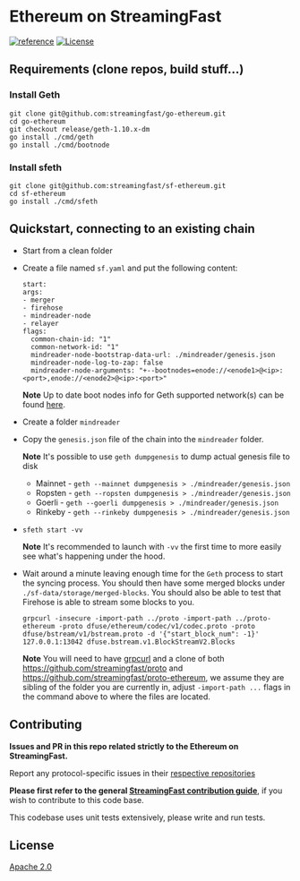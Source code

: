 # Ethereum on StreamingFast
[![reference](https://img.shields.io/badge/godoc-reference-5272B4.svg?style=flat-square)](https://pkg.go.dev/github.com/streamingfast/sf-ethereum)
[![License](https://img.shields.io/badge/License-Apache%202.0-blue.svg)](https://opensource.org/licenses/Apache-2.0)

## Requirements (clone repos, build stuff...)

### Install Geth

```
git clone git@github.com:streamingfast/go-ethereum.git
cd go-ethereum
git checkout release/geth-1.10.x-dm
go install ./cmd/geth
go install ./cmd/bootnode
```

### Install sfeth

```
git clone git@github.com:streamingfast/sf-ethereum.git
cd sf-ethereum
go install ./cmd/sfeth
```

## Quickstart, connecting to an existing chain

* Start from a clean folder

* Create a file named `sf.yaml` and put the following content:

  ```
  start:
  args:
  - merger
  - firehose
  - mindreader-node
  - relayer
  flags:
    common-chain-id: "1"
    common-network-id: "1"
    mindreader-node-bootstrap-data-url: ./mindreader/genesis.json
    mindreader-node-log-to-zap: false
    mindreader-node-arguments: "+--bootnodes=enode://<enode1>@<ip>:<port>,enode://<enode2>@<ip>:<port>"
  ```

  **Note** Up to date boot nodes info for Geth supported network(s) can be found [here](https://github.com/ethereum/go-ethereum/blob/master/params/bootnodes.go).

* Create a folder `mindreader`

* Copy the `genesis.json` file of the chain into the `mindreader` folder.

  **Note** It's possible to use `geth dumpgenesis` to dump actual genesis file to disk
    * Mainnet - `geth --mainnet dumpgenesis > ./mindreader/genesis.json`
    * Ropsten - `geth --ropsten dumpgenesis > ./mindreader/genesis.json`
    * Goerli - `geth --goerli dumpgenesis > ./mindreader/genesis.json`
    * Rinkeby - `geth --rinkeby dumpgenesis > ./mindreader/genesis.json`

* `sfeth start -vv`

  **Note** It's recommended to launch with `-vv` the first time to more easily see what's happening under the hood.

* Wait around a minute leaving enough time for the `Geth` process to start the syncing process. You should then have some merged blocks under `./sf-data/storage/merged-blocks`. You should also be able to test that Firehose is able to stream some blocks to you.

  `grpcurl -insecure -import-path ../proto -import-path ../proto-ethereum -proto dfuse/ethereum/codec/v1/codec.proto -proto dfuse/bstream/v1/bstream.proto -d '{"start_block_num": -1}' 127.0.0.1:13042 dfuse.bstream.v1.BlockStreamV2.Blocks`

  **Note** You will need to have [grpcurl](https://github.com/fullstorydev/grpcurl) and a clone of both https://github.com/streamingfast/proto and https://github.com/streamingfast/proto-ethereum, we assume they are sibling of the folder you are currently in, adjust `-import-path ...` flags in the command above to where the files are located.

## Contributing

**Issues and PR in this repo related strictly to the Ethereum on StreamingFast.**

Report any protocol-specific issues in their
[respective repositories](https://github.com/streamingfast/streamingfast#protocols)

**Please first refer to the general
[StreamingFast contribution guide](https://github.com/streamingfast/streamingfast/blob/master/CONTRIBUTING.md)**,
if you wish to contribute to this code base.

This codebase uses unit tests extensively, please write and run tests.

## License

[Apache 2.0](LICENSE)
